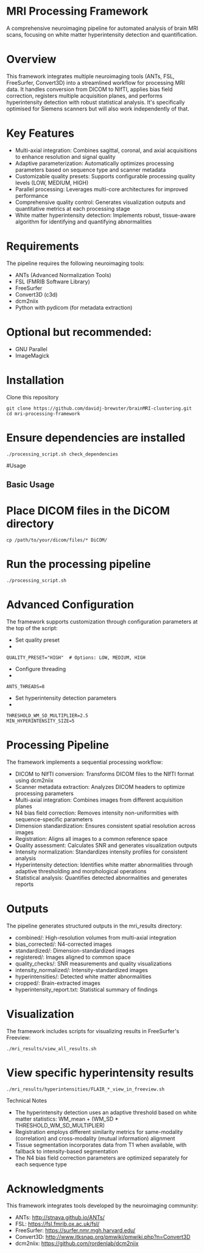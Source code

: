 # MRI Processing Framework
A comprehensive neuroimaging pipeline for automated analysis of brain MRI scans, focusing on white matter hyperintensity detection and quantification.

# Overview
This framework integrates multiple neuroimaging tools (ANTs, FSL, FreeSurfer, Convert3D) into a streamlined workflow for processing MRI data. It handles conversion from DICOM to NIfTI, applies bias field correction, registers multiple acquisition planes, and performs hyperintensity detection with robust statistical analysis.
It's specifically optimised for Siemens scanners but will also work independently of that.

# Key Features

* Multi-axial integration: Combines sagittal, coronal, and axial acquisitions to enhance resolution and signal quality
* Adaptive parameterization: Automatically optimizes processing parameters based on sequence type and scanner metadata
* Customizable quality presets: Supports configurable processing quality levels (LOW, MEDIUM, HIGH)
* Parallel processing: Leverages multi-core architectures for improved performance
* Comprehensive quality control: Generates visualization outputs and quantitative metrics at each processing stage
* White matter hyperintensity detection: Implements robust, tissue-aware algorithm for identifying and quantifying abnormalities

# Requirements
The pipeline requires the following neuroimaging tools:

* ANTs (Advanced Normalization Tools)
* FSL (FMRIB Software Library)
* FreeSurfer
* Convert3D (c3d)
* dcm2niix
* Python with pydicom (for metadata extraction)

# Optional but recommended:

* GNU Parallel
* ImageMagick

# Installation

Clone this repository

```
git clone https://github.com/davidj-brewster/brainMRI-clustering.git
cd mri-processing-framework
```

# Ensure dependencies are installed

```
./processing_script.sh check_dependencies
```

#Usage

## Basic Usage

# Place DICOM files in the DiCOM directory

```
cp /path/to/your/dicom/files/* DiCOM/
```

# Run the processing pipeline

```
./processing_script.sh
```

# Advanced Configuration

The framework supports customization through configuration parameters at the top of the script:

* Set quality preset
* 
```
QUALITY_PRESET="HIGH"  # Options: LOW, MEDIUM, HIGH
```

* Configure threading
* 
```
ANTS_THREADS=8
```

* Set hyperintensity detection parameters
* 
```
THRESHOLD_WM_SD_MULTIPLIER=2.5
MIN_HYPERINTENSITY_SIZE=5
```

# Processing Pipeline

The framework implements a sequential processing workflow:

* DICOM to NIfTI conversion: Transforms DICOM files to the NIfTI format using dcm2niix
* Scanner metadata extraction: Analyzes DICOM headers to optimize processing parameters
* Multi-axial integration: Combines images from different acquisition planes
* N4 bias field correction: Removes intensity non-uniformities with sequence-specific parameters
* Dimension standardization: Ensures consistent spatial resolution across images
* Registration: Aligns all images to a common reference space
* Quality assessment: Calculates SNR and generates visualization outputs
* Intensity normalization: Standardizes intensity profiles for consistent analysis
* Hyperintensity detection: Identifies white matter abnormalities through adaptive thresholding and morphological operations
* Statistical analysis: Quantifies detected abnormalities and generates reports

# Outputs

The pipeline generates structured outputs in the mri_results directory:

* combined/: High-resolution volumes from multi-axial integration
* bias_corrected/: N4-corrected images
* standardized/: Dimension-standardized images
* registered/: Images aligned to common space
* quality_checks/: SNR measurements and quality visualizations
* intensity_normalized/: Intensity-standardized images
* hyperintensities/: Detected white matter abnormalities
* cropped/: Brain-extracted images
* hyperintensity_report.txt: Statistical summary of findings

# Visualization

The framework includes scripts for visualizing results in FreeSurfer's Freeview:

```
./mri_results/view_all_results.sh
```

# View specific hyperintensity results

```
./mri_results/hyperintensities/FLAIR_*_view_in_freeview.sh
```

Technical Notes

* The hyperintensity detection uses an adaptive threshold based on white matter statistics: WM_mean + (WM_SD * THRESHOLD_WM_SD_MULTIPLIER)
* Registration employs different similarity metrics for same-modality (correlation) and cross-modality (mutual information) alignment
* Tissue segmentation incorporates data from T1 when available, with fallback to intensity-based segmentation
* The N4 bias field correction parameters are optimized separately for each sequence type

# Acknowledgments

This framework integrates tools developed by the neuroimaging community:

* ANTs: http://stnava.github.io/ANTs/
* FSL: https://fsl.fmrib.ox.ac.uk/fsl/
* FreeSurfer: https://surfer.nmr.mgh.harvard.edu/
* Convert3D: http://www.itksnap.org/pmwiki/pmwiki.php?n=Convert3D
* dcm2niix: https://github.com/rordenlab/dcm2niix
